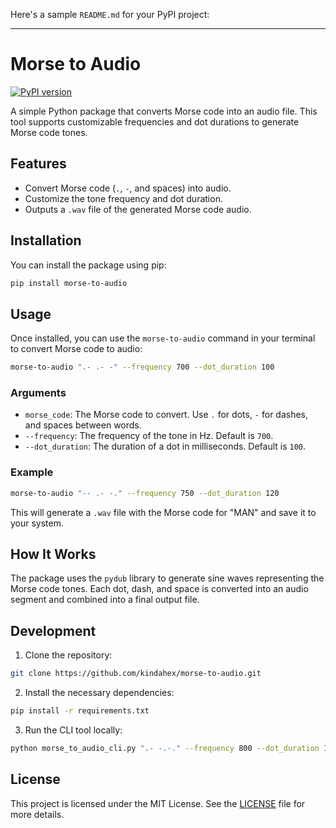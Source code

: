 Here's a sample `README.md` for your PyPI project:

---

# Morse to Audio

[![PyPI version](https://badge.fury.io/py/morse-to-audio.svg)](https://badge.fury.io/py/morse-to-audio)

A simple Python package that converts Morse code into an audio file. This tool supports customizable frequencies and dot durations to generate Morse code tones.

## Features
- Convert Morse code (`.`, `-`, and spaces) into audio.
- Customize the tone frequency and dot duration.
- Outputs a `.wav` file of the generated Morse code audio.

## Installation

You can install the package using pip:

```bash
pip install morse-to-audio
```

## Usage

Once installed, you can use the `morse-to-audio` command in your terminal to convert Morse code to audio:

```bash
morse-to-audio ".- .- -" --frequency 700 --dot_duration 100
```

### Arguments
- `morse_code`: The Morse code to convert. Use `.` for dots, `-` for dashes, and spaces between words.
- `--frequency`: The frequency of the tone in Hz. Default is `700`.
- `--dot_duration`: The duration of a dot in milliseconds. Default is `100`.

### Example
```bash
morse-to-audio "-- .- -." --frequency 750 --dot_duration 120
```

This will generate a `.wav` file with the Morse code for "MAN" and save it to your system.

## How It Works

The package uses the `pydub` library to generate sine waves representing the Morse code tones. Each dot, dash, and space is converted into an audio segment and combined into a final output file.

## Development

1. Clone the repository:

```bash
git clone https://github.com/kindahex/morse-to-audio.git
```

2. Install the necessary dependencies:

```bash
pip install -r requirements.txt
```

3. Run the CLI tool locally:

```bash
python morse_to_audio_cli.py ".- -.-." --frequency 800 --dot_duration 150
```

## License

This project is licensed under the MIT License. See the [LICENSE](LICENSE) file for more details.

